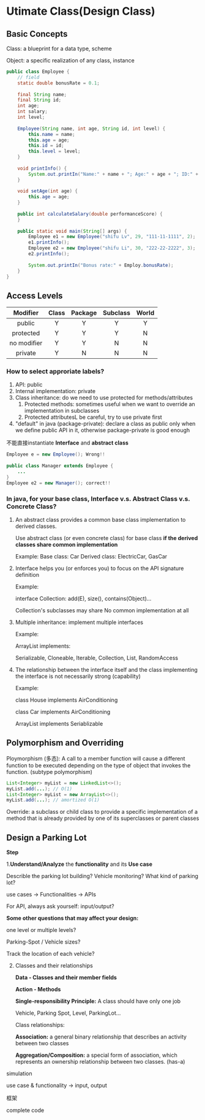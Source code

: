# Utimate Class(Design Class)

## 

## Basic Concepts

Class: a blueprint for a data type, scheme

Object: a specific realization of any class, instance

```java
public class Employee {
    // field
    static double bonusRate = 0.1;
    
    final String name;
    final String id;
    int age;
    int salary;
    int level;
    
    Employee(String name, int age, String id, int level) {
        this.name = name;
        this.age = age;
        this.id = id;
        this.level = level;
    }
    
    void printInfo() {
        System.out.printIn("Name:" + name + "; Age:" + age + "; ID:" + id);
    }
    
    void setAge(int age) {
        this.age = age;
    }
    
    public int calculateSalary(double performanceScore) {
    }
    
    public static void main(String[] args) {
        Employee e1 = new Employee("shifu Lv", 29, "111-11-1111", 2);
        e1.printInfo();
        Employee e2 = new Employee("shifu Li", 30, "222-22-2222", 3);
        e2.printInfo();
        
        System.out.printIn("Bonus rate:" + Employ.bonusRate);
    }
}
```



## Access Levels

|  Modifier   | Class | Package | Subclass | World |
| :---------: | :---: | :-----: | :------: | :---: |
|   public    |   Y   |    Y    |    Y     |   Y   |
|  protected  |   Y   |    Y    |    Y     |   N   |
| no modifier |   Y   |    Y    |    N     |   N   |
|   private   |   Y   |    N    |    N     |   N   |



### How to select approriate labels?

1.  API: public
2.  Internal implementation: private
3.  Class inheritance: do we need to use protected for methods/attributes
    1.  Protected methods: sometimes useful when we want to override an implementation in subclasses
    2.  Protected attributesL be careful, try to use private first
4.  "default" in java (package-private): declare a class as public only when we define public API in it, otherwise package-private is good enough



不能直接instantiate **Interface** and **abstract class**

```java
Employee e = new Employee(); Wrong!!
    
public class Manager extends Employee {
    ...
}
Employee e2 = new Manager(); correct!!
```



### In java, for your base class, Interface v.s. Abstract Class v.s. Concrete Class?

1.  An abstract class provides a common base class implementation to derived classes.

    Use abstract class (or even concrete class) for base class **if the derived classes share common implementation**

    Example:
    Base class: Car
    Derived class: ElectricCar, GasCar



2.  Interface helps you (or enforces you) to focus on the API signature definition

    Example:

    interface Collection: add(E), size(), contains(Object)...

    Collection's subclasses may share No common implementation at all

3.  Multiple inheritance: implement multiple interfaces

    Example: 

    ArrayList implements:

    Serializable, Cloneable, Iterable<E>, Collection<E>, List<E>, RandomAccess

4.  The relationship between the interface itself and the class implementing the interface is not necessarily strong (capability)

    Example:

    class House implements AirConditioning

    class Car implements AirConditioning

    ArrayList implements Seriablizable

## Polymorphism and Overriding

Ploymorphism (多态): A call to a member function will cause a different function to be executed depending on the type of object that invokes the function. (subtype polymorphism)

```java
List<Integer> myList = new LinkedList<>();
myList.add(...); // O(1)
List<Integer> myList = new ArrayList<>();
myList.add(...); // amortized O(1)
```



Override: a subclass or child class to provide a specific implementation of a method that is already provided by one of its superclasses or parent classes



## Design a Parking Lot

**Step**

1.**Understand/Analyze** the **functionality** and its **Use case**

Describle the parking lot building? Vehicle monitoring? What kind of parking lot?

use cases -> Functionalities -> APIs

For API, always ask yourself: input/output?

**Some other questions that may affect your design:**

one level or multiple levels?

Parking-Spot / Vehicle sizes?

Track the location of each vehicle?

2.  Classes and their relationships

    **Data - Classes and their member fields**

    **Action - Methods**

    **Single-responsibility Principle:** A class should have only one job

    Vehicle, Parking Spot, Level, ParkingLot...

    Class relationships:

    **Association:** a general binary relationship that describes an activity between two classes

    **Aggregation/Composition:** a special form of association, which represents an ownership relationship between two classes. (has-a)

    



simulation 

use case & functionality  -> input, output

框架

complete code